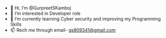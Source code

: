 - 👋 Hi, I’m @GurpreetSKamboj
- 👀 I’m interested in Developer role
- 🌱 I’m currently learning Cyber security and improving my Programming Skills
- 📫 Rech me through email- gs809341@gmail.com 

<!---
GurpreetSKamboj/GurpreetSKamboj is a ✨ special ✨ repository because its `README.md` (this file) appears on your GitHub profile.
You can click the Preview link to take a look at your changes.
--->
